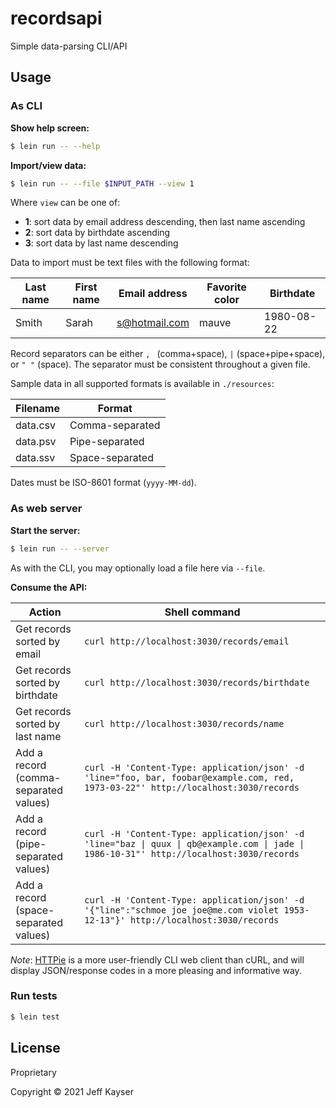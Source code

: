 # recordsapi

Simple data-parsing CLI/API


## Usage

### As CLI

**Show help screen:**

```bash
$ lein run -- --help
```


**Import/view data:**

```bash
$ lein run -- --file $INPUT_PATH --view 1
```

Where `view` can be one of:

- **1**: sort data by email address descending, then last name ascending
- **2**: sort data by birthdate ascending
- **3**: sort data by last name descending


Data to import must be text files with the following format:

| Last name | First name | Email address | Favorite color | Birthdate  |
| ---       | ---        | ---           | ---            | ---        |
| Smith     | Sarah      | s@hotmail.com | mauve          | 1980-08-22 |

Record separators can be either `, ` (comma+space), ` | ` (space+pipe+space), or `" "` (space). The separator must be consistent throughout a given file.

Sample data in all supported formats is available in `./resources`:

| Filename | Format          |
| ---      | ---             |
| data.csv | Comma-separated |
| data.psv | Pipe-separated  |
| data.ssv | Space-separated |


Dates must be ISO-8601 format (`yyyy-MM-dd`).


### As web server

**Start the server:**

```bash
$ lein run -- --server
```

As with the CLI, you may optionally load a file here via `--file`.


**Consume the API:**

| Action | Shell command |
| ---    | ---      |
| Get records sorted by email | `curl http://localhost:3030/records/email` |
| Get records sorted by birthdate | `curl http://localhost:3030/records/birthdate` |
| Get records sorted by last name | `curl http://localhost:3030/records/name` |
| Add a record (comma-separated values) | `curl -H 'Content-Type: application/json' -d 'line="foo, bar, foobar@example.com, red, 1973-03-22"' http://localhost:3030/records` |
| Add a record (pipe-separated values) | `curl -H 'Content-Type: application/json' -d 'line="baz \| quux \| qb@example.com \| jade \| 1986-10-31"' http://localhost:3030/records` |
| Add a record (space-separated values) | `curl -H 'Content-Type: application/json' -d '{"line":"schmoe joe joe@me.com violet 1953-12-13"}' http://localhost:3030/records` |

*Note*: [HTTPie](https://httpie.io/) is a more user-friendly CLI web client than cURL, and will display JSON/response codes in a more pleasing and informative way.


### Run tests

```bash
$ lein test
```


## License

Proprietary

Copyright © 2021 Jeff Kayser
